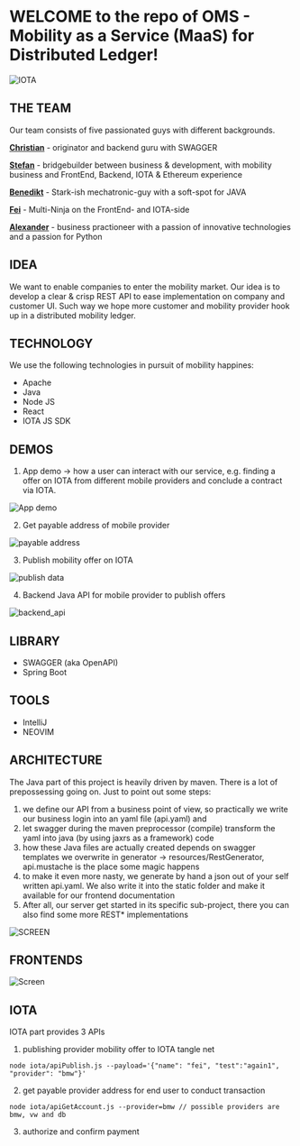 # WELCOME to the repo of OMS - Mobility as a Service (MaaS) for Distributed Ledger!

![IOTA](https://upload.wikimedia.org/wikipedia/commons/thumb/a/ad/Iota_logo.png/320px-Iota_logo.png)

## THE TEAM

Our team consists of five passionated guys with different backgrounds.

**[Christian](https://github.com/prunkton)** - originator and backend guru with SWAGGER

**[Stefan](https://github.com/stefankreissl)** - bridgebuilder between business & development, with mobility business and FrontEnd, Backend, IOTA & Ethereum experience

**[Benedikt](https://github.com/)** - Stark-ish mechatronic-guy with a soft-spot for JAVA

**[Fei](https://github.com/geastwood)** - Multi-Ninja on the FrontEnd- and IOTA-side

**[Alexander](https://github.com/fraggler)** - business practioneer with a passion of innovative technologies and a passion for Python

## IDEA
We want to enable companies to enter the mobility market. Our idea is to develop a clear & crisp REST API to ease implementation on 
company and customer UI. Such way we hope more customer and mobility provider hook up in a distributed mobility ledger.

## TECHNOLOGY
We use the following technologies in pursuit of mobility happines:

 - Apache
 - Java
 - Node JS
 - React
 - IOTA JS SDK

## DEMOS

1. App demo -> how a user can interact with our service, e.g. finding a offer
   on IOTA from different mobile providers and conclude a contract via IOTA.

![App demo](assets/app_demo.gif "App Demos")

2. Get payable address of mobile provider

![payable address](assets/get_payable_address_of_bmw.gif "Payable address")

3. Publish mobility offer on IOTA

![publish data](assets/publish_data_on_iota.gif "publish data on IOTA")

4. Backend Java API for mobile provider to publish offers

![backend_api](assets/swagger_be_api.png "Backend API in JAVA")

 
## LIBRARY

 - SWAGGER (aka OpenAPI)
 - Spring Boot
 
## TOOLS

 - IntelliJ
 - NEOVIM

## ARCHITECTURE

The Java part of this project is heavily driven by maven. There is a lot of prepossessing going on. Just to point out some steps:
1. we define our API from a business point of view, so practically we write our business login into an yaml file (api.yaml) and
2. let swagger during the maven preprocessor (compile) transform the yaml into java (by using jaxrs as a framework) code
3. how these Java files are actually created depends on swagger templates we overwrite in generator -> resources/RestGenerator, api.mustache is the place some magic happens
4. to make it even more nasty, we generate by hand a json out of your self written api.yaml. We also write it into the static folder and make it available for our frontend documentation
5. After all, our server get started in its specific sub-project, there you can also find some more REST* implementations

![SCREEN](https://github.com/blockchained-mobility-hack/MaaS/blob/htdocs/OMS_architecture.png)


## FRONTENDS

![Screen](https://github.com/blockchained-mobility-hack/MaaS/blob/htdocs/screen_website.PNG)

## IOTA

IOTA part provides 3 APIs

1. publishing provider mobility offer to IOTA tangle net

`
node iota/apiPublish.js --payload='{"name": "fei", "test":"again1", "provider": "bmw"}'
`

2. get payable provider address for end user to conduct transaction


`
node iota/apiGetAccount.js --provider=bmw // possible providers are bmw, vw and db 
`

3. authorize and confirm payment
